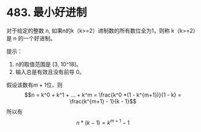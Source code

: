 # 483. 最小好进制

对于给定的整数 n, 如果n的k（k>=2）进制数的所有数位全为1，则称 k（k>=2）是 n 的一个好进制。

提示：

1. n的取值范围是 [3, 10^18]。
2. 输入总是有效且没有前导 0。

假设该数有$m+1$位，则$$n = k^0 + k^1 + ... + k^m = \frac{k^0 *(1 - k^{m+1})}{1 - k} = \frac{k^{m+1} - 1}{k - 1}$$
所以有$$n* (k - 1) = k^{m+1} - 1$$
